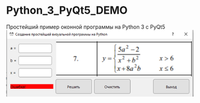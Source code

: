 # Python_3_PyQt5_DEMO
Простейший пример оконной программы на Python 3 c PyQt5
![srcreenshot](ASALAB2python.png)
